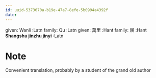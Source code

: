 ```yaml
---
id: uuid-5373670a-b19e-47a7-8efe-5b0994a4392f
date: 
---
```


given: Wanli :Latn
family: Qu  :Latn
given: 萬里 :Hant
family: 屈 :Hant
**Shangshu jinzhu jinyi** :Latn
# Note
Convenient translation, probably by a student of the grand old author